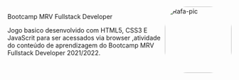 
<div>
 <img align="right" alt="Rafa-pic" height="150" style="border-radius:50px;" src="https://hermes.digitalinnovation.one/tracks/5ff98a20-9788-4727-bf44-996f0e4844a2.png">
 </div>


Bootcamp MRV Fullstack Developer




Jogo basico desenvolvido com HTML5, CSS3 E JavaScrit para  ser acessados via browser ,atividade do conteúdo de aprendizagem do  Bootcamp MRV Fullstack Developer 2021/2022.